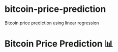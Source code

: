 # bitcoin-price-prediction
Bitcoin price prediction using linear regression
# Bitcoin Price Prediction 📊
